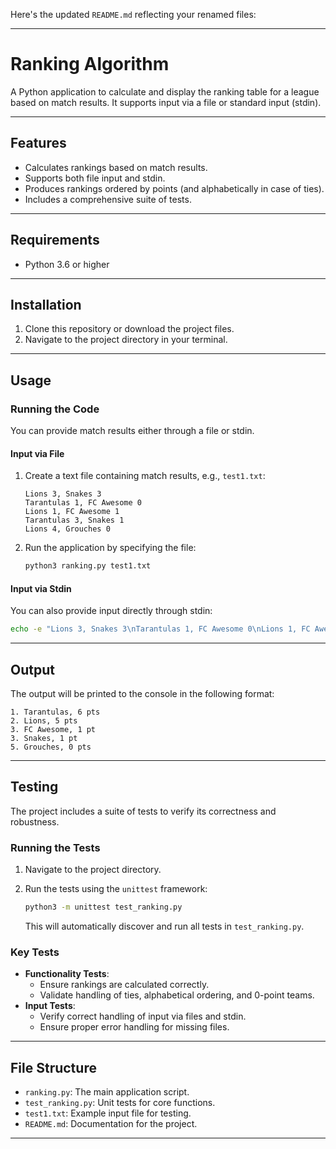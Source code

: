 Here's the updated `README.md` reflecting your renamed files:

---

# Ranking Algorithm

A Python application to calculate and display the ranking table for a league based on match results. It supports input via a file or standard input (stdin).

---

## Features

- Calculates rankings based on match results.
- Supports both file input and stdin.
- Produces rankings ordered by points (and alphabetically in case of ties).
- Includes a comprehensive suite of tests.

---

## Requirements

- Python 3.6 or higher

---

## Installation

1. Clone this repository or download the project files.
2. Navigate to the project directory in your terminal.

---

## Usage

### Running the Code

You can provide match results either through a file or stdin.

#### Input via File

1. Create a text file containing match results, e.g., `test1.txt`:

   ```
   Lions 3, Snakes 3
   Tarantulas 1, FC Awesome 0
   Lions 1, FC Awesome 1
   Tarantulas 3, Snakes 1
   Lions 4, Grouches 0
   ```

2. Run the application by specifying the file:

   ```bash
   python3 ranking.py test1.txt
   ```

#### Input via Stdin

You can also provide input directly through stdin:

```bash
echo -e "Lions 3, Snakes 3\nTarantulas 1, FC Awesome 0\nLions 1, FC Awesome 1\nTarantulas 3, Snakes 1\nLions 4, Grouches 0" | python3 ranking.py
```

---

## Output

The output will be printed to the console in the following format:

```
1. Tarantulas, 6 pts
2. Lions, 5 pts
3. FC Awesome, 1 pt
3. Snakes, 1 pt
5. Grouches, 0 pts
```

---

## Testing

The project includes a suite of tests to verify its correctness and robustness.

### Running the Tests

1. Navigate to the project directory.
2. Run the tests using the `unittest` framework:

   ```bash
   python3 -m unittest test_ranking.py
   ```

   This will automatically discover and run all tests in `test_ranking.py`.

### Key Tests

- **Functionality Tests**:
  - Ensure rankings are calculated correctly.
  - Validate handling of ties, alphabetical ordering, and 0-point teams.
- **Input Tests**:
  - Verify correct handling of input via files and stdin.
  - Ensure proper error handling for missing files.

---

## File Structure

- `ranking.py`: The main application script.
- `test_ranking.py`: Unit tests for core functions.
- `test1.txt`: Example input file for testing.
- `README.md`: Documentation for the project.

---
